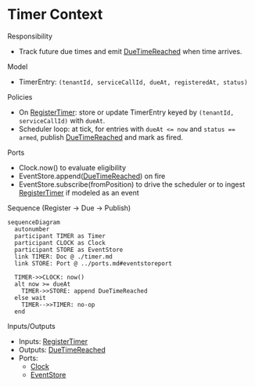 # Timer Context

Responsibility

- Track future due times and emit [DueTimeReached] when time arrives.

Model

- TimerEntry: `(tenantId, serviceCallId, dueAt, registeredAt, status)`

Policies

- On [RegisterTimer]: store or update TimerEntry keyed by `(tenantId, serviceCallId)` with `dueAt`.
- Scheduler loop: at tick, for entries with `dueAt <= now` and `status == armed`, publish [DueTimeReached] and mark as fired.

Ports

- Clock.now() to evaluate eligibility
- EventStore.append([DueTimeReached]) on fire
- EventStore.subscribe(fromPosition) to drive the scheduler or to ingest [RegisterTimer] if modeled as an event

Sequence (Register → Due → Publish)

```mermaid
sequenceDiagram
  autonumber
  participant TIMER as Timer
  participant CLOCK as Clock
  participant STORE as EventStore
  link TIMER: Doc @ ./timer.md
  link STORE: Port @ ../ports.md#eventstoreport

  TIMER->>CLOCK: now()
  alt now >= dueAt
    TIMER->>STORE: append DueTimeReached
  else wait
    TIMER-->>TIMER: no-op
  end
```

Inputs/Outputs

- Inputs: [RegisterTimer]
- Outputs: [DueTimeReached]
- Ports:
  - [Clock]
  - [EventStore]

[RegisterTimer]: ../messages.md#registertimer
[DueTimeReached]: ../messages.md#duetimereached
[Clock]: ../ports.md#clockport
[EventStore]: ../ports.md#eventstoreport
